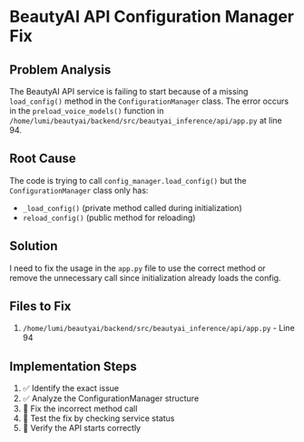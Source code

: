 # BeautyAI API Configuration Manager Fix

## Problem Analysis
The BeautyAI API service is failing to start because of a missing `load_config()` method in the `ConfigurationManager` class. The error occurs in the `preload_voice_models()` function in `/home/lumi/beautyai/backend/src/beautyai_inference/api/app.py` at line 94.

## Root Cause
The code is trying to call `config_manager.load_config()` but the `ConfigurationManager` class only has:
- `_load_config()` (private method called during initialization)
- `reload_config()` (public method for reloading)

## Solution
I need to fix the usage in the `app.py` file to use the correct method or remove the unnecessary call since initialization already loads the config.

## Files to Fix
1. `/home/lumi/beautyai/backend/src/beautyai_inference/api/app.py` - Line 94

## Implementation Steps
1. ✅ Identify the exact issue
2. ✅ Analyze the ConfigurationManager structure  
3. 🔄 Fix the incorrect method call
4. 🔄 Test the fix by checking service status
5. 🔄 Verify the API starts correctly
